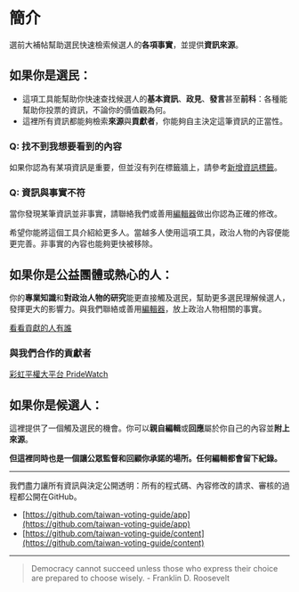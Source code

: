 # 簡介

選前大補帖幫助選民快速檢索候選人的**各項事實**，並提供**資訊來源**。

## 如果你是選民：

- 這項工具能幫助你快速查找候選人的**基本資訊**、**政見**、**發言**甚至**前科**：各種能幫助你投票的資訊，不論你的價值觀為何。
- 這裡所有資訊都能夠檢索**來源**與**貢獻者**，你能夠自主決定這筆資訊的正當性。

### Q: 找不到我想要看到的內容

如果你認為有某項資訊是重要，但並沒有列在標籤牆上，請參考[新增資訊標籤](/docs/how-to-contribute#增加或修改資訊標籤)。

### Q: 資訊與事實不符

當你發現某筆資訊並非事實，請聯絡我們或善用[編輯器](/docs/how-to-contribute)做出你認為正確的修改。

希望你能將這個工具介紹給更多人。當越多人使用這項工具，政治人物的內容便能更完善。非事實的內容也能夠更快被移除。

## 如果你是公益團體或熱心的人：

你的**專業知識**和**對政治人物的研究**能更直接觸及選民，幫助更多選民理解候選人，發揮更大的影響力。與我們聯絡或善用[編輯器](/docs/how-to-contribute)，放上政治人物相關的事實。

[看看貢獻的人有誰](/analysis/contribution)

### 與我們合作的貢獻者

[彩虹平權大平台 PrideWatch](https://pridewatch.tw/)

## 如果你是候選人：

這裡提供了一個觸及選民的機會。你可以**親自編輯**或**回應**屬於你自己的內容並**附上來源**。

**但這裡同時也是一個讓公眾監督和回顧你承諾的場所。任何編輯都會留下紀錄。**

---

我們盡力讓所有資訊與決定公開透明：所有的程式碼、內容修改的請求、審核的過程都公開在GitHub。

- [https://github.com/taiwan-voting-guide/app](https://github.com/taiwan-voting-guide/app)
- [https://github.com/taiwan-voting-guide/content](https://github.com/taiwan-voting-guide/content)

---
> Democracy cannot succeed unless those who express their choice are prepared to choose wisely. - Franklin D. Roosevelt

